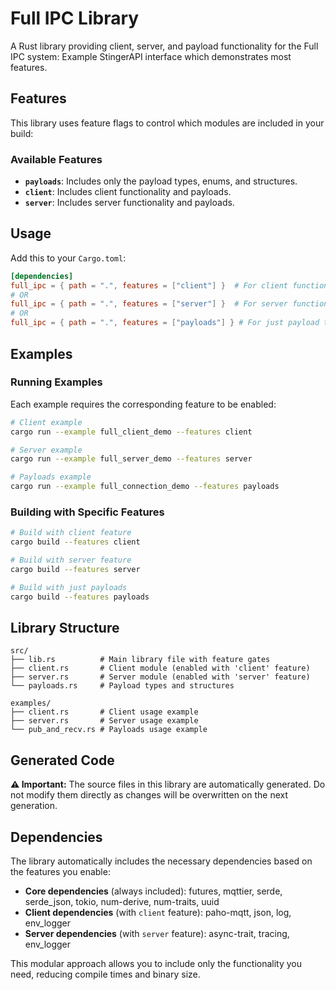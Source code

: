# Full IPC Library

A Rust library providing client, server, and payload functionality for the Full IPC system: Example StingerAPI interface which demonstrates most features.

## Features

This library uses feature flags to control which modules are included in your build:

### Available Features

- **`payloads`**: Includes only the payload types, enums, and structures.
- **`client`**: Includes client functionality and payloads.
- **`server`**: Includes server functionality and payloads.

## Usage

Add this to your `Cargo.toml`:

```toml
[dependencies]
full_ipc = { path = ".", features = ["client"] }  # For client functionality
# OR
full_ipc = { path = ".", features = ["server"] }  # For server functionality
# OR  
full_ipc = { path = ".", features = ["payloads"] } # For just payload types
```

## Examples

### Running Examples

Each example requires the corresponding feature to be enabled:

```bash
# Client example
cargo run --example full_client_demo --features client

# Server example
cargo run --example full_server_demo --features server

# Payloads example
cargo run --example full_connection_demo --features payloads
```

### Building with Specific Features

```bash
# Build with client feature
cargo build --features client

# Build with server feature
cargo build --features server

# Build with just payloads
cargo build --features payloads

```

## Library Structure

```
src/
├── lib.rs          # Main library file with feature gates
├── client.rs       # Client module (enabled with 'client' feature)
├── server.rs       # Server module (enabled with 'server' feature)  
└── payloads.rs     # Payload types and structures

examples/
├── client.rs       # Client usage example
├── server.rs       # Server usage example
└── pub_and_recv.rs # Payloads usage example
```

## Generated Code

**⚠️ Important:** The source files in this library are automatically generated. Do not modify them directly as changes will be overwritten on the next generation.

## Dependencies

The library automatically includes the necessary dependencies based on the features you enable:

- **Core dependencies** (always included): futures, mqttier, serde, serde_json, tokio, num-derive, num-traits, uuid
- **Client dependencies** (with `client` feature): paho-mqtt, json, log, env_logger  
- **Server dependencies** (with `server` feature): async-trait, tracing, env_logger

This modular approach allows you to include only the functionality you need, reducing compile times and binary size.